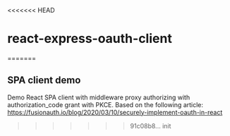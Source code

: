 <<<<<<< HEAD
# react-express-oauth-client
=======
## SPA client demo ##
Demo React SPA client with middleware proxy authorizing with authorization_code grant with PKCE.
Based on the following article:
https://fusionauth.io/blog/2020/03/10/securely-implement-oauth-in-react
>>>>>>> 91c08b8... init
